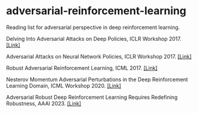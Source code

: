 # adversarial-reinforcement-learning

Reading list for adversarial perspective in deep reinforcement learning.

Delving Into Adversarial Attacks on Deep Policies, ICLR Workshop 2017. [[Link]](https://arxiv.org/abs/1705.06452)

Adversarial Attacks on Neural Network Policies, ICLR Workshop 2017. [[Link]](https://openreview.net/pdf?id=ryvlRyBKl)

Robust Adversarial Reinforcement Learning, ICML 2017. [[Link]](http://proceedings.mlr.press/v70/pinto17a/pinto17a.pdf)

Nesterov Momentum Adversarial Perturbations in the Deep Reinforcement Learning Domain, ICML Workshop 2020. [[Link]](https://biases-invariances-generalization.github.io/pdf/big_33.pdf)

Adversarial Robust Deep Reinforcement Learning Requires Redefining Robustness, AAAI 2023. [[Link]](https://ojs.aaai.org/index.php/AAAI/article/view/26009)
